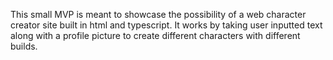 This small MVP is meant to showcase the possibility of a web character creator site built in html and typescript. 
It works by taking user inputted text along with a profile picture to create different characters with different builds.
